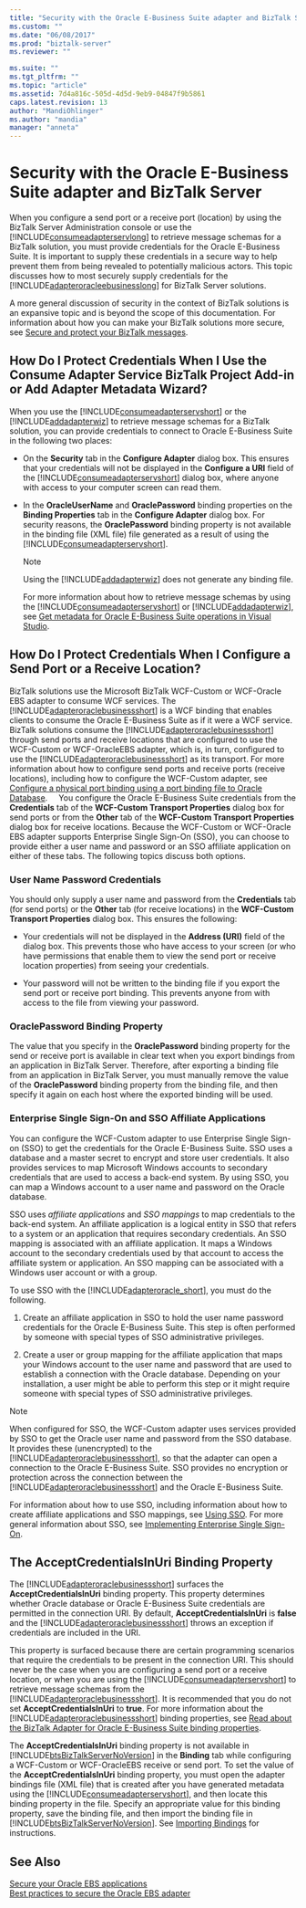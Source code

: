 ```yaml
---
title: "Security with the Oracle E-Business Suite adapter and BizTalk Server | Microsoft Docs"
ms.custom: ""
ms.date: "06/08/2017"
ms.prod: "biztalk-server"
ms.reviewer: ""

ms.suite: ""
ms.tgt_pltfrm: ""
ms.topic: "article"
ms.assetid: 7d4a816c-505d-4d5d-9eb9-04847f9b5861
caps.latest.revision: 13
author: "MandiOhlinger"
ms.author: "mandia"
manager: "anneta"
---
```

# Security with the Oracle E-Business Suite adapter and BizTalk Server
When you configure a send port or a receive port (location) by using the BizTalk Server Administration console or use the [!INCLUDE[consumeadapterservlong](../../includes/consumeadapterservlong-md.md)] to retrieve message schemas for a BizTalk solution, you must provide credentials for the Oracle E-Business Suite. It is important to supply these credentials in a secure way to help prevent them from being revealed to potentially malicious actors. This topic discusses how to most securely supply credentials for the [!INCLUDE[adapteroracleebusinesslong](../../includes/adapteroracleebusinesslong-md.md)] for BizTalk Server solutions.  
  
 A more general discussion of security in the context of BizTalk solutions is an expansive topic and is beyond the scope of this documentation. For information about how you can make your BizTalk solutions more secure, see [Secure and protect your BizTalk messages](../../core/secure-and-protect-your-biztalk-messages.md).   
  
## How Do I Protect Credentials When I Use the Consume Adapter Service BizTalk Project Add-in or Add Adapter Metadata Wizard?  
 When you use the [!INCLUDE[consumeadapterservshort](../../includes/consumeadapterservshort-md.md)] or the [!INCLUDE[addadapterwiz](../../includes/addadapterwiz-md.md)] to retrieve message schemas for a BizTalk solution, you can provide credentials to connect to Oracle E-Business Suite in the following two places:  
  
- On the **Security** tab in the **Configure Adapter** dialog box. This ensures that your credentials will not be displayed in the **Configure a URI** field of the [!INCLUDE[consumeadapterservshort](../../includes/consumeadapterservshort-md.md)] dialog box, where anyone with access to your computer screen can read them.  
  
- In the **OracleUserName** and **OraclePassword** binding properties on the **Binding Properties** tab in the **Configure Adapter** dialog box. For security reasons, the **OraclePassword** binding property is not available in the binding file (XML file) file generated as a result of using the [!INCLUDE[consumeadapterservshort](../../includes/consumeadapterservshort-md.md)].  
  
  > [!NOTE]
  >  Using the [!INCLUDE[addadapterwiz](../../includes/addadapterwiz-md.md)] does not generate any binding file.  
  
  For more information about how to retrieve message schemas by using the [!INCLUDE[consumeadapterservshort](../../includes/consumeadapterservshort-md.md)] or [!INCLUDE[addadapterwiz](../../includes/addadapterwiz-md.md)], see [Get metadata for Oracle E-Business Suite operations in Visual Studio](../../adapters-and-accelerators/adapter-oracle-ebs/get-metadata-for-oracle-e-business-suite-operations-in-visual-studio.md).  
  
## How Do I Protect Credentials When I Configure a Send Port or a Receive Location?  
 BizTalk solutions use the Microsoft BizTalk WCF-Custom or WCF-Oracle EBS adapter to consume WCF services. The [!INCLUDE[adapteroraclebusinessshort](../../includes/adapteroraclebusinessshort-md.md)] is a WCF binding that enables clients to consume the Oracle E-Business Suite as if it were a WCF service. BizTalk solutions consume the [!INCLUDE[adapteroraclebusinessshort](../../includes/adapteroraclebusinessshort-md.md)] through send ports and receive locations that are configured to use the WCF-Custom or WCF-OracleEBS adapter, which is, in turn, configured to use the [!INCLUDE[adapteroraclebusinessshort](../../includes/adapteroraclebusinessshort-md.md)] as its transport. For more information about how to configure send ports and receive ports (receive locations), including how to configure the WCF-Custom adapter, see [Configure a physical port binding using a port binding file to Oracle Database](../../adapters-and-accelerators/adapter-oracle-ebs/configure-a-physical-port-binding-using-a-port-binding-file-to-oracle-ebs.md).  
  
 You configure the Oracle E-Business Suite credentials from the **Credentials** tab of the **WCF-Custom Transport Properties** dialog box for send ports or from the **Other** tab of the **WCF-Custom Transport Properties** dialog box for receive locations. Because the WCF-Custom or WCF-Oracle EBS adapter supports Enterprise Single Sign-On (SSO), you can choose to provide either a user name and password or an SSO affiliate application on either of these tabs. The following topics discuss both options.  
  
### User Name Password Credentials  
 You should only supply a user name and password from the **Credentials** tab (for send ports) or the **Other** tab (for receive locations) in the **WCF-Custom Transport Properties** dialog box. This ensures the following:  
  
-   Your credentials will not be displayed in the **Address (URI)** field of the dialog box. This prevents those who have access to your screen (or who have permissions that enable them to view the send port or receive location properties) from seeing your credentials.  
  
-   Your password will not be written to the binding file if you export the send port or receive port binding. This prevents anyone from with access to the file from viewing your password.  
  
### OraclePassword Binding Property  
 The value that you specify in the **OraclePassword** binding property for the send or receive port is available in clear text when you export bindings from an application in BizTalk Server. Therefore, after exporting a binding file from an application in  BizTalk Server, you must manually remove the value of the **OraclePassword** binding property from the binding file, and then specify it again on each host where the exported binding will be used.  
  
### Enterprise Single Sign-On and SSO Affiliate Applications  
 You can configure the WCF-Custom adapter to use Enterprise Single Sign-on (SSO) to get the credentials for the Oracle E-Business Suite. SSO uses a database and a master secret to encrypt and store user credentials. It also provides services to map Microsoft Windows accounts to secondary credentials that are used to access a back-end system. By using SSO, you can map a Windows account to a user name and password on the Oracle database.  
  
 SSO uses *affiliate applications* and *SSO mappings* to map credentials to the back-end system. An affiliate application is a logical entity in SSO that refers to a system or an application that requires secondary credentials. An SSO mapping is associated with an affiliate application. It maps a Windows account to the secondary credentials used by that account to access the affiliate system or application. An SSO mapping can be associated with a Windows user account or with a group.  
  
 To use SSO with the [!INCLUDE[adapteroracle_short](../../includes/adapteroracle-short-md.md)], you must do the following.  
  
1.  Create an affiliate application in SSO to hold the user name password credentials for the Oracle E-Business Suite. This step is often performed by someone with special types of SSO administrative privileges.  
  
2.  Create a user or group mapping for the affiliate application that maps your Windows account to the user name and password that are used to establish a connection with the Oracle database. Depending on your installation, a user might be able to perform this step or it might require someone with special types of SSO administrative privileges.  
  
> [!NOTE]
>  When configured for SSO, the WCF-Custom adapter uses services provided by SSO to get the Oracle user name and password from the SSO database. It provides these (unencrypted) to the [!INCLUDE[adapteroraclebusinessshort](../../includes/adapteroraclebusinessshort-md.md)], so that the adapter can open a connection to the Oracle E-Business Suite. SSO provides no encryption or protection across the connection between the [!INCLUDE[adapteroraclebusinessshort](../../includes/adapteroraclebusinessshort-md.md)] and the Oracle E-Business Suite.  
  
 For information about how to use SSO, including information about how to create affiliate applications and SSO mappings, see [Using SSO](../../core/using-sso.md). For more general information about SSO, see [Implementing Enterprise Single Sign-On](../../core/implementing-enterprise-single-sign-on.md). 
  
## The AcceptCredentialsInUri Binding Property  
 The [!INCLUDE[adapteroraclebusinessshort](../../includes/adapteroraclebusinessshort-md.md)] surfaces the **AcceptCredentialsInUri** binding property. This property determines whether Oracle database or Oracle E-Business Suite credentials are permitted in the connection URI. By default, **AcceptCredentialsInUri** is **false** and the [!INCLUDE[adapteroraclebusinessshort](../../includes/adapteroraclebusinessshort-md.md)] throws an exception if credentials are included in the URI.  
  
 This property is surfaced because there are certain programming scenarios that require the credentials to be present in the connection URI. This should never be the case when you are configuring a send port or a receive location, or when you are using the [!INCLUDE[consumeadapterservshort](../../includes/consumeadapterservshort-md.md)] to retrieve message schemas from the [!INCLUDE[adapteroraclebusinessshort](../../includes/adapteroraclebusinessshort-md.md)]. It is recommended that you do not set **AcceptCredentialsInUri** to **true**. For more information about the [!INCLUDE[adapteroraclebusinessshort](../../includes/adapteroraclebusinessshort-md.md)] binding properties, see [Read about the BizTalk Adapter for Oracle E-Business Suite binding properties](../../adapters-and-accelerators/adapter-oracle-ebs/read-about-the-biztalk-adapter-for-oracle-e-business-suite-binding-properties.md).  
  
 The **AcceptCredentialsInUri** binding property is not available in [!INCLUDE[btsBizTalkServerNoVersion](../../includes/btsbiztalkservernoversion-md.md)] in the **Binding** tab while configuring a WCF-Custom or WCF-OracleEBS receive or send port. To set the value of the **AcceptCredentialsInUri** binding property, you must open the adapter bindings file (XML file) that is created after you have generated metadata using the [!INCLUDE[consumeadapterservshort](../../includes/consumeadapterservshort-md.md)], and then locate this binding property in the file. Specify an appropriate value for this binding property, save the binding file, and then import the binding file in [!INCLUDE[btsBizTalkServerNoVersion](../../includes/btsbiztalkservernoversion-md.md)]. See [Importing Bindings](http://msdn.microsoft.com/library/7af35a2e-fb7c-48a1-af28-93427403a745) for instructions.  
  
## See Also  
 [Secure your Oracle EBS applications](../../adapters-and-accelerators/adapter-oracle-ebs/secure-your-oracle-ebs-applications.md)  
 [Best practices to secure the Oracle EBS adapter](../../adapters-and-accelerators/adapter-oracle-ebs/best-practices-to-secure-the-oracle-e-business-suite-adapter.md)
